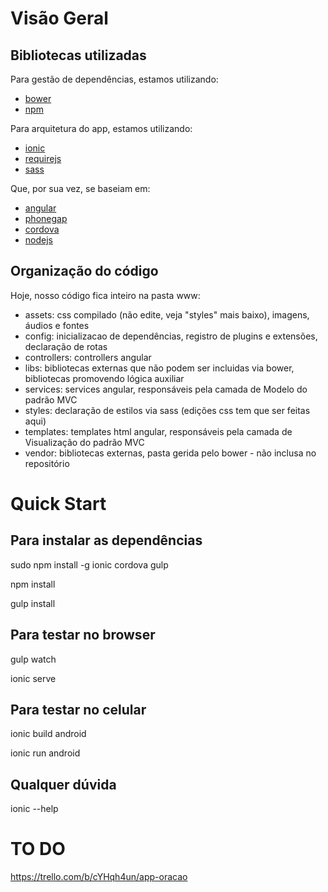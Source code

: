 Visão Geral
=====================

Bibliotecas utilizadas
--------------------

Para gestão de dependências, estamos utilizando:
*  [bower](http://bower.io/)
*  [npm](https://www.npmjs.org/)

Para arquitetura do app, estamos utilizando:
*  [ionic](http://ionicframework.com/)
*  [requirejs](http://requirejs.org/)
*  [sass](http://sass-lang.com/)

Que, por sua vez, se baseiam em:
*  [angular](https://angularjs.org/)
*  [phonegap](http://phonegap.com/)
*  [cordova](http://cordova.apache.org/)
*  [nodejs](http://nodejs.org/)

Organização do código
---------------------

Hoje, nosso código fica inteiro na pasta www: 

*  assets: css compilado (não edite, veja "styles" mais baixo), imagens, áudios e fontes
*  config: inicializacao de dependências, registro de plugins e extensões, declaração de rotas
*  controllers: controllers angular
*  libs: bibliotecas externas que não podem ser incluidas via bower, bibliotecas promovendo lógica auxiliar
*  services: services angular, responsáveis pela camada de Modelo do padrão MVC
*  styles: declaração de estilos via sass (edições css tem que ser feitas aqui)
*  templates: templates html angular, responsáveis pela camada de Visualização do padrão MVC 
*  vendor: bibliotecas externas, pasta gerida pelo bower - não inclusa no repositório


Quick Start
===========

Para instalar as dependências
---------------------

sudo npm install -g ionic cordova gulp

npm install

gulp install

Para testar no browser
---------------------

gulp watch

ionic serve

Para testar no celular
---------------------

ionic build android

ionic run android

Qualquer dúvida
---------------------

ionic --help


TO DO
=====================

https://trello.com/b/cYHqh4un/app-oracao

